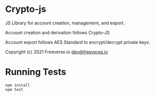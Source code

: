 # Crypto-js

JS Library for account creation, management, and export.

Account creation and derivation follows Crypto-JS

Account export follows AES Standard to encrypt/decrypt private keys.

Copyright (c) 2021 Freeverse.io <dev@freeverse.io>

# Running Tests
```
npm install
npm test
```